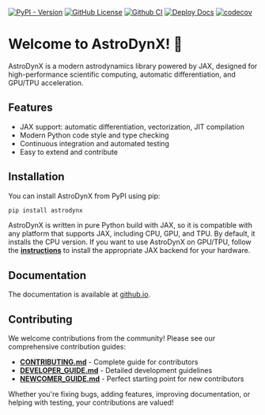 [![PyPI - Version](https://img.shields.io/pypi/v/astrodynx)](https://pypi.org/project/astrodynx/)
[![GitHub License](https://img.shields.io/github/license/adxorg/astrodynx)](https://github.com/adxorg/astrodynx/blob/main/LICENSE)
[![Github CI](https://github.com/adxorg/astrodynx/actions/workflows/ci.yml/badge.svg)](https://github.com/adxorg/astrodynx/actions/workflows/ci.yml)
[![Deploy Docs](https://github.com/adxorg/astrodynx/actions/workflows/docs.yml/badge.svg)](https://github.com/adxorg/astrodynx/actions/workflows/docs.yml)
[![codecov](https://codecov.io/gh/adxorg/astrodynx/graph/badge.svg?token=azxgWzPIIU)](https://codecov.io/gh/adxorg/astrodynx)


# Welcome to AstroDynX! 🚀

AstroDynX is a modern astrodynamics library powered by JAX, designed for high-performance scientific computing, automatic differentiation, and GPU/TPU acceleration.

## Features
- JAX support: automatic differentiation, vectorization, JIT compilation
- Modern Python code style and type checking
- Continuous integration and automated testing
- Easy to extend and contribute

## Installation
You can install AstroDynX from PyPI using pip:
```bash
pip install astrodynx
```
AstroDynX is written in pure Python build with JAX, so it is compatible with any platform that supports JAX, including CPU, GPU, and TPU. By default, it installs the CPU version. If you want to use AstroDynX on GPU/TPU, follow the [**instructions**](https://jax.readthedocs.io/en/latest/installation.html) to install the appropriate JAX backend for your hardware.

## Documentation
The documentation is available at [github.io](https://adxorg.github.io/astrodynx/).

## Contributing

We welcome contributions from the community! Please see our comprehensive contribution guides:

- **[CONTRIBUTING.md](CONTRIBUTING.md)** - Complete guide for contributors
- **[DEVELOPER_GUIDE.md](DEVELOPER_GUIDE.md)** - Detailed development guidelines
- **[NEWCOMER_GUIDE.md](NEWCOMER_GUIDE.md)** - Perfect starting point for new contributors

Whether you're fixing bugs, adding features, improving documentation, or helping with testing, your contributions are valued!
